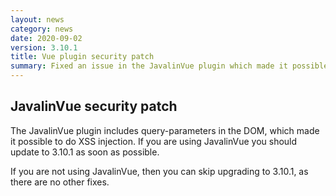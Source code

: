```yaml
---
layout: news
category: news
date: 2020-09-02
version: 3.10.1
title: Vue plugin security patch
summary: Fixed an issue in the JavalinVue plugin which made it possible to inject XSS via query parameters
---
```


## JavalinVue security patch

The JavalinVue plugin includes query-parameters in the DOM, which made it possible to do XSS
injection. If you are using JavalinVue you should update to 3.10.1 as soon as possible.

If you are not using JavalinVue, then you can skip upgrading to 3.10.1, as there are no other fixes.
